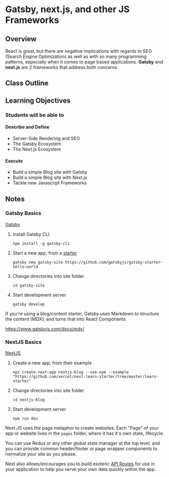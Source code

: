 # Gatsby, next.js, and other JS Frameworks

## Overview

React is great, but there are negative implications with regards to SEO (Search Engine Optimization) as well as with so many programming patterns, especially when it comes to page based applications. **Gatsby** and **next.js** are 2 frameworks that address both concerns

## Class Outline

<!-- To be completed by instructor -->

## Learning Objectives

### Students will be able to

#### Describe and Define

- Server-Side Rendering and SEO
- The Gatsby Ecosystem
- The Next.js Ecosystem

#### Execute

- Build a simple Blog site with Gatsby
- Build a simple Blog site with Next.js
- Tackle new Javascript Frameworks

## Notes

### Gatsby Basics

[Gatsby](https://www.gatsbyjs.com/)

1. Install Gatsby CLI

   ```npm install -g gatsby-cli```

1. Start a new app, from a [starter](https://www.gatsbyjs.com/starters/?v=2)

   ```gatsby new gatsby-site https://github.com/gatsbyjs/gatsby-starter-hello-world```

1. Change directories into site folder

   ```cd gatsby-site```

1. Start development server

   ```gatsby develop```

If you're using a blog/content starter, Gatsby uses Markdown to structure the content (MDX), and turns that into React Components

<https://www.gatsbyjs.com/docs/mdx/>

### NextJS Basics

[NextJS](https://vercel.com/solutions/nextjs)

1. Create a new app, from their example

   ```npx create-next-app nextjs-blog --use-npm --example "https://github.com/vercel/next-learn-starter/tree/master/learn-starter"```

1. Change directories into site folder

   ```cd nextjs-blog```

1. Start development server

   ```npm run dev```

Next.JS uses the page metaphor to create websites. Each "Page" of your app or website lives in the `pages` folder, where it has it's own state, lifecycle.

You can use Redux or any other global state manager at the top level, and you can provide common header/footer or page wrapper components to normalize your site as you please.

Next also allows/encourages you to build esoteric [API Routes](https://nextjs.org/learn/basics/api-routes) for use in your application to help you serve your own data quickly within the app.

